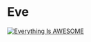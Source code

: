 # Eve


[![Everything Is AWESOME](https://img.youtube.com/vi/xpFyRnbXmCY/0.jpg)](https://www.youtube.com/watch?v=xpFyRnbXmCY "Everything Is AWESOME")

